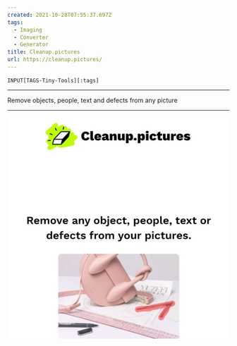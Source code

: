 ```yaml
---
created: 2021-10-28T07:55:37.697Z
tags: 
  - Imaging
  - Converter
  - Generator
title: Cleanup.pictures
url: https://cleanup.pictures/
---
```

```meta-bind
INPUT[TAGS-Tiny-Tools][:tags]
```

___
Remove objects, people, text and defects from any picture
___

![](_attachments/cleanup-pictures.jpg)
